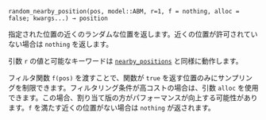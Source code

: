 ```
random_nearby_position(pos, model::ABM, r=1, f = nothing, alloc = false; kwargs...) → position
```

指定された位置の近くのランダムな位置を返します。近くの位置が許可されていない場合は `nothing` を返します。

引数 `r` の値と可能なキーワードは [`nearby_positions`](@ref) と同様に動作します。

フィルタ関数 `f(pos)` を渡すことで、関数が `true` を返す位置のみにサンプリングを制限できます。フィルタリング条件が高コストの場合は、引数 `alloc` を使用できます。この場合、割り当て版の方がパフォーマンスが向上する可能性があります。`f` を満たす近くの位置がない場合は `nothing` が返されます。
